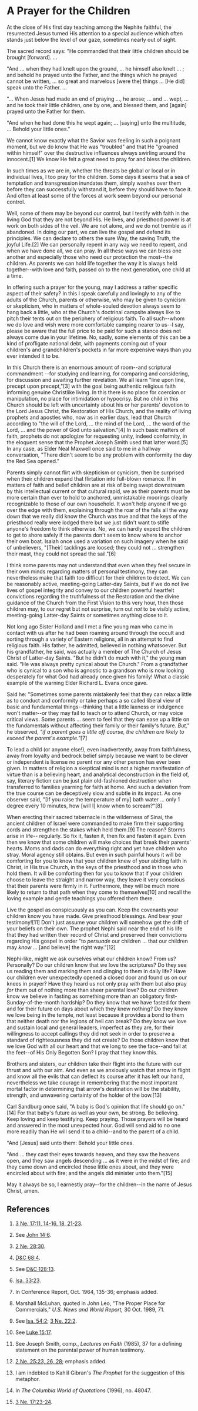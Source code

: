 # A Prayer for the Children

At the close of His first day teaching among the Nephite faithful, the
resurrected Jesus turned His attention to a special audience which often
stands just below the level of our gaze, sometimes nearly out of sight.

The sacred record says: "He commanded that their little children should be
brought [forward]. ...

"And ... when they had knelt upon the ground, ... he himself also knelt ... ; and
behold he prayed unto the Father, and the things which he prayed cannot be
written, ... so great and marvelous [were the] things ... [He did] speak unto the
Father. ...

"... When Jesus had made an end of praying ..., he arose; ... and ... wept, ... and he
took their little children, one by one, and blessed them, and [again] prayed
unto the Father for them.

"And when he had done this he wept again; ... [saying] unto the multitude, ...
Behold your little ones."

We cannot know exactly what the Savior was feeling in such a poignant moment,
but we do know that He was "troubled" and that He "groaned within himself"
over the destructive influences always swirling around the innocent.[1] We
know He felt a great need to pray for and bless the children.

In such times as we are in, whether the threats be global or local or in
individual lives, I too pray for the children. Some days it seems that a sea
of temptation and transgression inundates them, simply washes over them before
they can successfully withstand it, before they should have to face it. And
often at least some of the forces at work seem beyond our personal control.

Well, some of them may be beyond our control, but I testify with faith in the
living God that they are not beyond His. He lives, and priesthood power is at
work on both sides of the veil. We are not alone, and we do not tremble as if
abandoned. In doing our part, we can live the gospel and defend its
principles. We can declare to others the sure Way, the saving Truth, the
joyful Life.[2] We can personally repent in any way we need to repent, and
when we have done all, we can pray. In all these ways we can bless one another
and especially those who need our protection the most--the children. As
parents we can hold life together the way it is always held together--with
love and faith, passed on to the next generation, one child at a time.

In offering such a prayer for the young, may I address a rather specific
aspect of their safety? In this I speak carefully and lovingly to any of the
adults of the Church, parents or otherwise, who may be given to cynicism or
skepticism, who in matters of whole-souled devotion always seem to hang back a
little, who at the Church's doctrinal campsite always like to pitch their
tents out on the periphery of religious faith. To all such--whom we do love
and wish were more comfortable camping nearer to us--I say, please be aware
that the full price to be paid for such a stance does not always come due in
your lifetime. No, sadly, some elements of this can be a kind of profligate
national debt, with payments coming out of your children's and grandchildren's
pockets in far more expensive ways than you ever intended it to be.

In this Church there is an enormous amount of room--and scriptural commandment
--for studying and learning, for comparing and considering, for discussion and
awaiting further revelation. We all learn "line upon line, precept upon
precept,"[3] with the goal being authentic religious faith informing genuine
Christlike living. In this there is no place for coercion or manipulation, no
place for intimidation or hypocrisy. But no child in this Church should be
left with uncertainty about his or her parents' devotion to the Lord Jesus
Christ, the Restoration of His Church, and the reality of living prophets and
apostles who, now as in earlier days, lead that Church according to "the will
of the Lord, ... the mind of the Lord, ... the word of the Lord, ... and the power
of God unto salvation."[4] In such basic matters of faith, prophets do not
apologize for requesting unity, indeed conformity, in the eloquent sense that
the Prophet Joseph Smith used that latter word.[5] In any case, as Elder Neal
Maxwell once said to me in a hallway conversation, "There didn't seem to be
any problem with conformity the day the Red Sea opened."

Parents simply cannot flirt with skepticism or cynicism, then be surprised
when their children expand that flirtation into full-blown romance. If in
matters of faith and belief children are at risk of being swept downstream by
this intellectual current or that cultural rapid, we as their parents must be
more certain than ever to hold to anchored, unmistakable moorings clearly
recognizable to those of our own household. It won't help anyone if we go over
the edge with them, explaining through the roar of the falls all the way down
that we really did know the Church was true and that the keys of the
priesthood really were lodged there but we just didn't want to stifle anyone's
freedom to think otherwise. No, we can hardly expect the children to get to
shore safely if the parents don't seem to know where to anchor their own boat.
Isaiah once used a variation on such imagery when he said of unbelievers,
"[Their] tacklings are loosed; they could not ... strengthen their mast, they
could not spread the sail."[6]

I think some parents may not understand that even when they feel secure in
their own minds regarding matters of personal testimony, they can nevertheless
make that faith too difficult for their children to detect. We can be
reasonably active, meeting-going Latter-day Saints, but if we do not live
lives of gospel integrity and convey to our children powerful heartfelt
convictions regarding the truthfulness of the Restoration and the divine
guidance of the Church from the First Vision to this very hour, then those
children may, to our regret but not surprise, turn out _not_ to be visibly
active, meeting-going Latter-day Saints or sometimes anything close to it.

Not long ago Sister Holland and I met a fine young man who came in contact
with us after he had been roaming around through the occult and sorting
through a variety of Eastern religions, all in an attempt to find religious
faith. His father, he admitted, believed in nothing whatsoever. But his
grandfather, he said, was actually a member of The Church of Jesus Christ of
Latter-day Saints. "But he didn't do much with it," the young man said. "He
was always pretty cynical about the Church." From a grandfather who is cynical
to a son who is agnostic to a grandson who is now looking desperately for what
God had already once given his family! What a classic example of the warning
Elder Richard L. Evans once gave.

Said he: "Sometimes some parents mistakenly feel that they can relax a little
as to conduct and conformity or take perhaps a so called liberal view of basic
and fundamental things--thinking that a little laxness or indulgence won't
matter--or they may fail to teach or to attend Church, or may voice critical
views. Some parents ... seem to feel that they can ease up a little on the
fundamentals without affecting their family or their family's future. _But,"_
he observed, _"if a parent goes a little off course, the children are likely
to exceed the parent's example."_[7]

To lead a child (or anyone else!), even inadvertently, away from faithfulness,
away from loyalty and bedrock belief simply because we want to be clever or
independent is license no parent nor any other person has ever been given. In
matters of religion a skeptical mind is not a higher manifestation of virtue
than is a believing heart, and analytical deconstruction in the field of, say,
literary fiction can be just plain old-fashioned destruction when transferred
to families yearning for faith at home. And such a deviation from the true
course can be deceptively slow and subtle in its impact. As one observer said,
"[If you raise the temperature of my] bath water ... only 1 degree every 10
minutes, how [will I] know when to scream?"[8]

When erecting their sacred tabernacle in the wilderness of Sinai, the ancient
children of Israel were commanded to make firm their supporting cords and
strengthen the stakes which held them.[9] The reason? Storms arise in life--
regularly. So fix it, fasten it, then fix and fasten it again. Even then we
know that some children will make choices that break their parents' hearts.
Moms and dads can do everything right and yet have children who stray. Moral
agency still obtains. But even in such painful hours it will be comforting for
you to know that your children knew of your abiding faith in Christ, in His
true Church, in the keys of the priesthood and in those who hold them. It will
be comforting then for you to know that if your children choose to leave the
straight and narrow way, they leave it very conscious that their parents were
firmly in it. Furthermore, they will be much more likely to return to that
path when they come to themselves[10] and recall the loving example and gentle
teachings you offered them there.

Live the gospel as conspicuously as you can. Keep the covenants your children
know you have made. Give priesthood blessings. And bear your testimony![11]
Don't just assume your children will somehow get the drift of your beliefs on
their own. The prophet Nephi said near the end of his life that they had
written their record of Christ and preserved their convictions regarding His
gospel in order "to _persuade_ our children ... that our children may _know_ ...
[and believe] the right way."[12]

Nephi-like, might we ask ourselves what our children know? From us?
Personally? Do our children know that we love the scriptures? Do they see us
reading them and marking them and clinging to them in daily life? Have our
children ever unexpectedly opened a closed door and found us on our knees in
prayer? Have they heard us not only pray _with_ them but also pray _for_ them
out of nothing more than sheer parental love? Do our children know we believe
in fasting as something more than an obligatory first-Sunday-of-the-month
hardship? Do they know that we have fasted for them and for their future on
days about which they knew nothing? Do they know we love being in the temple,
not least because it provides a bond to them that neither death nor the
legions of hell can break? Do they know we love and sustain local and general
leaders, imperfect as they are, for their willingness to accept callings they
did not seek in order to preserve a standard of righteousness they did not
create? Do those children know that we love God with all our heart and that we
long to see the face--and fall at the feet--of His Only Begotten Son? I pray
that they know this.

Brothers and sisters, our children take their flight into the future with our
thrust and with our aim. And even as we anxiously watch that arrow in flight
and know all the evils that can deflect its course after it has left our hand,
nevertheless we take courage in remembering that the most important mortal
factor in determining that arrow's destination will be the stability,
strength, and unwavering certainty of the holder of the bow.[13]

Carl Sandburg once said, "A baby is God's opinion that life should go on."[14]
For that baby's future as well as your own, be strong. Be believing. Keep
loving and keep testifying. Keep praying. Those prayers will be heard and
answered in the most unexpected hour. God will send aid to no one more readily
than He will send it to a child--and to the parent of a child.

"And [Jesus] said unto them: Behold your little ones.

"And ... they cast their eyes towards heaven, and they saw the heavens open, and
they saw angels descending ... as it were in the midst of fire; and they came
down and encircled those little ones about, and they were encircled about with
fire; and the angels did minister unto them."[15]

May it always be so, I earnestly pray--for the children--in the name of Jesus
Christ, amen.

## References

  1. [3 Ne. 17:11, 14-16, 18, 21-23](https://www.lds.org/scriptures/bofm/3-ne/17.11,14-16,18,21-23?lang=eng#10).

  2. See [John 14:6](https://www.lds.org/scriptures/nt/john/14.6?lang=eng#5).

  3. [2 Ne. 28:30](https://www.lds.org/scriptures/bofm/2-ne/28.30?lang=eng#29).

  4. [D&amp;C 68:4](https://www.lds.org/scriptures/dc-testament/dc/68.4?lang=eng#3).

  5. See [D&amp;C 128:13](https://www.lds.org/scriptures/dc-testament/dc/128.13?lang=eng#12).

  6. [Isa. 33:23](https://www.lds.org/scriptures/ot/isa/33.23?lang=eng#22).

  7. In Conference Report, Oct. 1964, 135-36; emphasis added.

  8. Marshall McLuhan, quoted in John Leo, "The Proper Place for Commercials," _U.S. News and World Report,_ 30 Oct. 1989, 71.

  9. See [Isa. 54:2](https://www.lds.org/scriptures/ot/isa/54.2?lang=eng#1); [3 Ne. 22:2](https://www.lds.org/scriptures/bofm/3-ne/22.2?lang=eng#1).

  10. See [Luke 15:17](https://www.lds.org/scriptures/nt/luke/15.17?lang=eng#16).

  11. See Joseph Smith, comp., _Lectures on Faith_ (1985), 37 for a defining statement on the parental power of human testimony.

  12. [2 Ne. 25:23, 26, 28](https://www.lds.org/scriptures/bofm/2-ne/25.23,26,28?lang=eng#22); emphasis added.

  13. I am indebted to Kahlil Gibran's _The Prophet_ for the suggestion of this metaphor.

  14. In _The Columbia World of Quotations_ (1996), no. 48047.

  15. [3 Ne. 17:23-24](https://www.lds.org/scriptures/bofm/3-ne/17.23-24?lang=eng#22).

